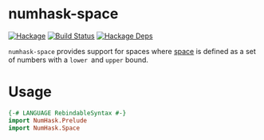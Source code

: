 numhask-space
===

[![Hackage](https://img.shields.io/hackage/v/numhask-space.svg)](https://hackage.haskell.org/package/numhask-space)
[![Build Status](https://github.com/tonyday567/numhask-space/workflows/haskell-ci/badge.svg)](https://github.com/tonyday567/numhask-space/actions?query=workflow%3Ahaskell-ci) [![Hackage Deps](https://img.shields.io/hackage-deps/v/numhask-space.svg)](http://packdeps.haskellers.com/reverse/numhask-space)

`numhask-space` provides support for spaces where [space](https://en.wikipedia.org/wiki/Space_(mathematics)) is defined as a set of numbers with a `lower `and `upper` bound.

Usage
===

``` haskell
{-# LANGUAGE RebindableSyntax #-}
import NumHask.Prelude
import NumHask.Space
```
